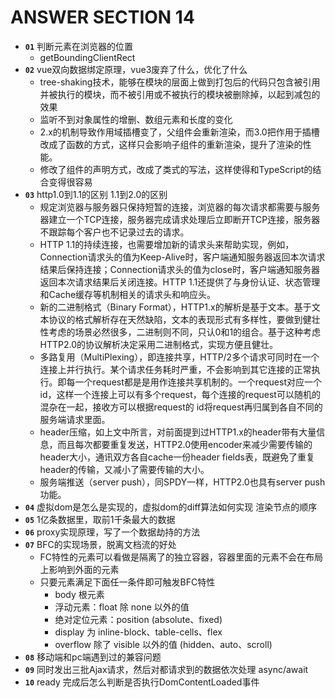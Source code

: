 # ANSWER SECTION 14

* __`01`__ 判断元素在浏览器的位置
  * getBoundingClientRect
* __`02`__ vue双向数据绑定原理，vue3废弃了什么，优化了什么
  * tree-shaking技术，能够在模块的层面上做到打包后的代码只包含被引用并被执行的模块，而不被引用或不被执行的模块被删除掉，以起到减包的效果
  * 监听不到对象属性的增删、数组元素和长度的变化
  * 2.x的机制导致作用域插槽变了，父组件会重新渲染，而3.0把作用于插槽改成了函数的方式，这样只会影响子组件的重新渲染，提升了渲染的性能。
  * 修改了组件的声明方式，改成了类式的写法，这样使得和TypeScript的结合变得很容易
* __`03`__ http1.0到1.1的区别   1.1到2.0的区别
  <!-- https://www.cnblogs.com/heluan/p/8620312.html -->
  * 规定浏览器与服务器只保持短暂的连接，浏览器的每次请求都需要与服务器建立一个TCP连接，服务器完成请求处理后立即断开TCP连接，服务器不跟踪每个客户也不记录过去的请求。
  * HTTP 1.1的持续连接，也需要增加新的请求头来帮助实现，例如，Connection请求头的值为Keep-Alive时，客户端通知服务器返回本次请求结果后保持连接；Connection请求头的值为close时，客户端通知服务器返回本次请求结果后关闭连接。HTTP 1.1还提供了与身份认证、状态管理和Cache缓存等机制相关的请求头和响应头。
  * 新的二进制格式（Binary Format），HTTP1.x的解析是基于文本。基于文本协议的格式解析存在天然缺陷，文本的表现形式有多样性，要做到健壮性考虑的场景必然很多，二进制则不同，只认0和1的组合。基于这种考虑HTTP2.0的协议解析决定采用二进制格式，实现方便且健壮。
  * 多路复用（MultiPlexing），即连接共享，HTTP/2多个请求可同时在一个连接上并行执行。某个请求任务耗时严重，不会影响到其它连接的正常执行。即每一个request都是是用作连接共享机制的。一个request对应一个id，这样一个连接上可以有多个request，每个连接的request可以随机的混杂在一起，接收方可以根据request的 id将request再归属到各自不同的服务端请求里面。
  * header压缩，如上文中所言，对前面提到过HTTP1.x的header带有大量信息，而且每次都要重复发送，HTTP2.0使用encoder来减少需要传输的header大小，通讯双方各自cache一份header fields表，既避免了重复header的传输，又减小了需要传输的大小。
  * 服务端推送（server push），同SPDY一样，HTTP2.0也具有server push功能。
* __`04`__ 虚拟dom是怎么是实现的，虚拟dom的diff算法如何实现 渲染节点的顺序
* __`05`__ 1亿条数据里，取前1千条最大的数据
* __`06`__ proxy实现原理，写了一个数据劫持的方法
* __`07`__ BFC的实现场景，脱离文档流的好处
  * FC特性的元素可以看做是隔离了的独立容器，容器里面的元素不会在布局上影响到外面的元素
  * 只要元素满足下面任一条件即可触发BFC特性
    * body 根元素
    * 浮动元素：float 除 none 以外的值
    * 绝对定位元素：position (absolute、fixed)
    * display 为 inline-block、table-cells、flex
    * overflow 除了 visible 以外的值 (hidden、auto、scroll)
* __`08`__ 移动端和pc端遇到过的兼容问题
* __`09`__ 同时发出三批Ajax请求，然后对都请求到的数据依次处理  async/await
* __`10`__ ready 完成后怎么判断是否执行DomContentLoaded事件